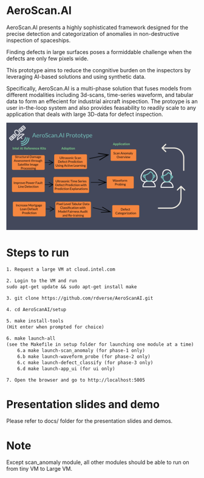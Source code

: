# AeroScan.AI

AeroScan.AI presents a highly sophisticated framework designed for the precise detection and categorization of anomalies in non-destructive inspection of spaceships. 

Finding defects in large surfaces poses a formiddable challenge when the defects are only few pixels wide.

This prototype aims to reduce the congnitive burden on the inspectors by leveraging AI-based solutions and using synthetic data. 
 
Specifically, AeroScan.AI is a multi-phase solution that fuses models from different modalities including 3d-scans, time-series waveform, and tabular data to form an effecient for industrial aircraft inspection. The protoype is an user in-the-loop system and also provides feasability to readily scale to any application that deals with large 3D-data for defect inspection.

![plot](./docs/overview.jpg)


# Steps to run 

```
1. Request a large VM at cloud.intel.com
```

```
2. Login to the VM and run
sudo apt-get update && sudo apt-get install make
```

```
3. git clone https://github.com/rdverse/AeroScanAI.git
```

```
4. cd AeroScanAI/setup
```

```
5. make install-tools
(Hit enter when prompted for choice)
```

```
6. make launch-all
(see the Makefile in setup folder for launching one module at a time)
    6.a make launch-scan_anomaly (for phase-1 only)
    6.b make launch-waveform_probe (for phase-2 only)
    6.c make launch-defect_classify (for phase-3 only) 
    6.d make launch-app_ui (for ui only)
```

```
7. Open the browser and go to http://localhost:5005
```


# Presentation slides and demo
Please refer to docs/ folder for the presentation slides and demos.

# Note
Except scan_anomaly module, all other modules should be able to run on from tiny VM to Large VM. 
